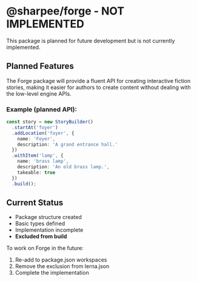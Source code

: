 # @sharpee/forge - NOT IMPLEMENTED

This package is planned for future development but is not currently implemented.

## Planned Features

The Forge package will provide a fluent API for creating interactive fiction stories, making it easier for authors to create content without dealing with the low-level engine APIs.

### Example (planned API):
```typescript
const story = new StoryBuilder()
  .startAt('foyer')
  .addLocation('foyer', {
    name: 'Foyer',
    description: 'A grand entrance hall.'
  })
  .withItem('lamp', {
    name: 'brass lamp',
    description: 'An old brass lamp.',
    takeable: true
  })
  .build();
```

## Current Status

- Package structure created
- Basic types defined
- Implementation incomplete
- **Excluded from build**

To work on Forge in the future:
1. Re-add to package.json workspaces
2. Remove the exclusion from lerna.json
3. Complete the implementation
